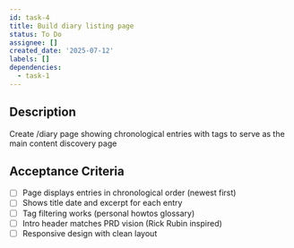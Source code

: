```yaml
---
id: task-4
title: Build diary listing page
status: To Do
assignee: []
created_date: '2025-07-12'
labels: []
dependencies:
  - task-1
---
```


## Description

Create /diary page showing chronological entries with tags to serve as the main content discovery page

## Acceptance Criteria

- [ ] Page displays entries in chronological order (newest first)
- [ ] Shows title date and excerpt for each entry
- [ ] Tag filtering works (personal howtos glossary)
- [ ] Intro header matches PRD vision (Rick Rubin inspired)
- [ ] Responsive design with clean layout
